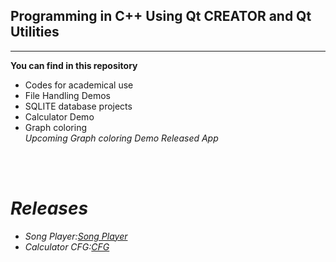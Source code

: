 <html>
<h2>Programming in C++ Using Qt CREATOR and Qt Utilities</h2>
<hr>
<strong>You can find in this repository</strong>
<ul>
<li>Codes for academical use</li>
<li>File Handling Demos</li>
<li>SQLITE database projects</li>
<li>Calculator Demo</li>
<li>Graph coloring</li>
  <i>Upcoming Graph coloring Demo Released App</li>
</ul>
  <br><br>
  <h1>Releases</h1>
  <ul>
    <li>Song Player:<a href="https://github.com/vasnastos/PROGRAMMING-IN-QT/releases/tag/untagged-b7a36a3959613ac555e6">Song Player</a></li>
    <li>Calculator CFG:<a href="https://github.com/vasnastos/PROGRAMMING-IN-QT/releases/tag/Calculattor">CFG</li>
    </ul>
</html>
